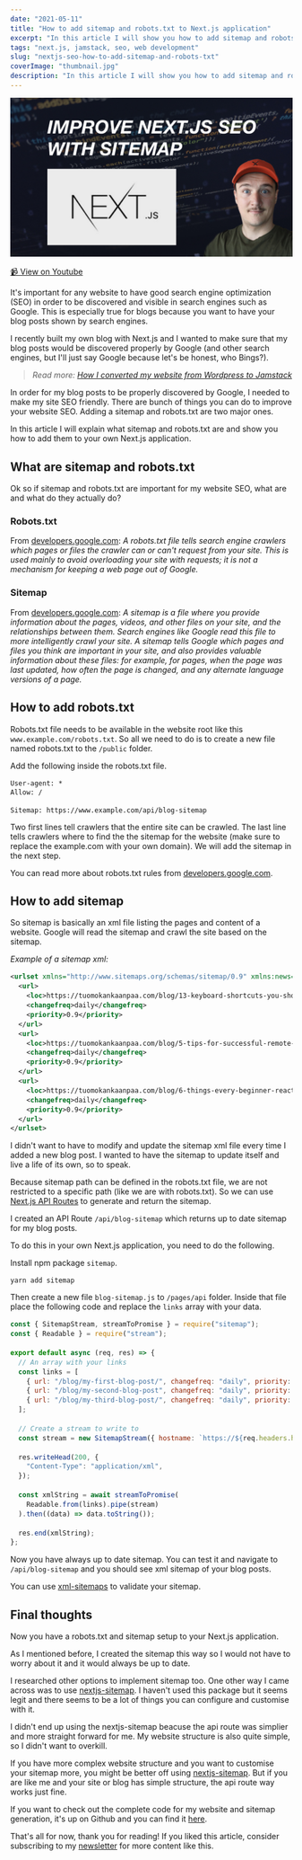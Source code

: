 ```yaml
---
date: "2021-05-11"
title: "How to add sitemap and robots.txt to Next.js application"
excerpt: "In this article I will show you how to add sitemap and robots.txt to your Next.js website to make your website more SEO friendly."
tags: "next.js, jamstack, seo, web development"
slug: "nextjs-seo-how-to-add-sitemap-and-robots-txt"
coverImage: "thumbnail.jpg"
description: "In this article I will show you how to add sitemap and robots.txt to your Next.js website to make your website more SEO friendly."
---
```


[
![How to add sitemap and robots.txt to Next.js application](./images/thumbnail.jpg)
](https://www.youtube.com/watch?v=rIh-VelVzgc)

[📹 View on Youtube](https://www.youtube.com/watch?v=rIh-VelVzgc)

It's important for any website to have good search engine optimization (SEO) in order to be discovered and visible in search engines such as Google. This is especially true for blogs because you want to have your blog posts shown by search engines.

I recently built my own blog with Next.js and I wanted to make sure that my blog posts would be discovered properly by Google (and other search engines, but I'll just say Google because let's be honest, who Bings?).

> _Read more: [How I converted my website from Wordpress to Jamstack](https://tuomokankaanpaa.com/blog/how-i-converted-my-website-from-wordpress-to-jamstack)_

In order for my blog posts to be properly discovered by Google, I needed to make my site SEO friendly. There are bunch of things you can do to improve your website SEO. Adding a sitemap and robots.txt are two major ones.

In this article I will explain what sitemap and robots.txt are and show you how to add them to your own Next.js application.

## What are sitemap and robots.txt

Ok so if sitemap and robots.txt are important for my website SEO, what are and what do they actually do?

### Robots.txt

From [developers.google.com](https://developers.google.com/search/docs/advanced/robots/intro):
_A robots.txt file tells search engine crawlers which pages or files the crawler can or can't request from your site. This is used mainly to avoid overloading your site with requests; it is not a mechanism for keeping a web page out of Google._

### Sitemap

From [developers.google.com](https://developers.google.com/search/docs/advanced/sitemaps/overview):
_A sitemap is a file where you provide information about the pages, videos, and other files on your site, and the relationships between them. Search engines like Google read this file to more intelligently crawl your site. A sitemap tells Google which pages and files you think are important in your site, and also provides valuable information about these files: for example, for pages, when the page was last updated, how often the page is changed, and any alternate language versions of a page._

## How to add robots.txt

Robots.txt file needs to be available in the website root like this `www.example.com/robots.txt`. So all we need to do is to create a new file named robots.txt to the `/public` folder.

Add the following inside the robots.txt file.

```
User-agent: *
Allow: /

Sitemap: https://www.example.com/api/blog-sitemap
```

Two first lines tell crawlers that the entire site can be crawled. The last line tells crawlers where to find the the sitemap for the website (make sure to replace the example.com with your own domain). We will add the sitemap in the next step.

You can read more about robots.txt rules from [developers.google.com](https://developers.google.com/search/docs/advanced/robots/create-robots-txt).

## How to add sitemap

So sitemap is basically an xml file listing the pages and content of a website. Google will read the sitemap and crawl the site based on the sitemap.

_Example of a sitemap xml:_

```xml
<urlset xmlns="http://www.sitemaps.org/schemas/sitemap/0.9" xmlns:news="http://www.google.com/schemas/sitemap-news/0.9" xmlns:xhtml="http://www.w3.org/1999/xhtml" xmlns:image="http://www.google.com/schemas/sitemap-image/1.1" xmlns:video="http://www.google.com/schemas/sitemap-video/1.1">
  <url>
    <loc>https://tuomokankaanpaa.com/blog/13-keyboard-shortcuts-you-should-be-using-to-increase-your-productivity</loc>
    <changefreq>daily</changefreq>
    <priority>0.9</priority>
  </url>
  <url>
    <loc>https://tuomokankaanpaa.com/blog/5-tips-for-successful-remote-work</loc>
    <changefreq>daily</changefreq>
    <priority>0.9</priority>
  </url>
  <url>
    <loc>https://tuomokankaanpaa.com/blog/6-things-every-beginner-react-developer-should-know</loc>
    <changefreq>daily</changefreq>
    <priority>0.9</priority>
  </url>
</urlset>
```

I didn't want to have to modify and update the sitemap xml file every time I added a new blog post. I wanted to have the sitemap to update itself and live a life of its own, so to speak.

Because sitemap path can be defined in the robots.txt file, we are not restricted to a specific path (like we are with robots.txt). So we can use [Next.js API Routes](https://nextjs.org/docs/api-routes/introduction) to generate and return the sitemap.

I created an API Route `/api/blog-sitemap` which returns up to date sitemap for my blog posts.

To do this in your own Next.js application, you need to do the following.

Install npm package `sitemap`.

```
yarn add sitemap
```

Then create a new file `blog-sitemap.js` to `/pages/api` folder. Inside that file place the following code and replace the `links` array with your data.

```js
const { SitemapStream, streamToPromise } = require("sitemap");
const { Readable } = require("stream");

export default async (req, res) => {
  // An array with your links
  const links = [
    { url: "/blog/my-first-blog-post/", changefreq: "daily", priority: 0.3 },
    { url: "/blog/my-second-blog-post", changefreq: "daily", priority: 0.3 },
    { url: "/blog/my-third-blog-post/", changefreq: "daily", priority: 0.3 },
  ];

  // Create a stream to write to
  const stream = new SitemapStream({ hostname: `https://${req.headers.host}` });

  res.writeHead(200, {
    "Content-Type": "application/xml",
  });

  const xmlString = await streamToPromise(
    Readable.from(links).pipe(stream)
  ).then((data) => data.toString());

  res.end(xmlString);
};
```

Now you have always up to date sitemap. You can test it and navigate to `/api/blog-sitemap` and you should see xml sitemap of your blog posts.

You can use [xml-sitemaps](https://www.xml-sitemaps.com/validate-xml-sitemap.html) to validate your sitemap.

## Final thoughts

Now you have a robots.txt and sitemap setup to your Next.js application.

As I mentioned before, I created the sitemap this way so I would not have to worry about it and it would always be up to date.

I researched other options to implement sitemap too. One other way I came across was to use [nextjs-sitemap](https://github.com/SergeyMyssak/nextjs-sitemap). I haven't used this package but it seems legit and there seems to be a lot of things you can configure and customise with it.

I didn't end up using the nextjs-sitemap beacuse the api route was simplier and more straight forward for me. My website structure is also quite simple, so I didn't want to overkill.

If you have more complex website structure and you want to customise your sitemap more, you might be better off using [nextjs-sitemap](https://github.com/SergeyMyssak/nextjs-sitemap). But if you are like me and your site or blog has simple structure, the api route way works just fine.

If you want to check out the complete code for my website and sitemap generation, it's up on Github and you can find it [here](https://github.com/tumetus/tuomokankaanpaa).

That's all for now, thank you for reading! If you liked this article, consider subscribing to my [newsletter](https://tuomokankaanpaa.com/newsletter) for more content like this.
